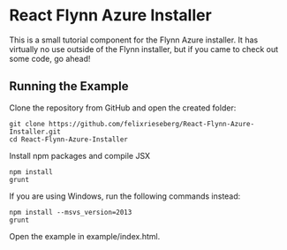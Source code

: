 # React Flynn Azure Installer
This is a small tutorial component for the Flynn Azure installer. It has virtually no use outside of the Flynn installer, but if you came to check out some code, go ahead!

## Running the Example
Clone the repository from GitHub and open the created folder:

```
git clone https://github.com/felixrieseberg/React-Flynn-Azure-Installer.git
cd React-Flynn-Azure-Installer
```

Install npm packages and compile JSX
```
npm install
grunt
```

If you are using Windows, run the following commands instead:
```
npm install --msvs_version=2013
grunt
```

Open the example in example/index.html.
